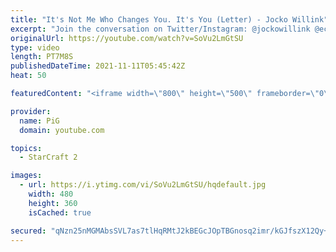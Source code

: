 ```yaml
---
title: "It's Not Me Who Changes You. It's You (Letter) - Jocko Willink"
excerpt: "Join the conversation on Twitter/Instagram: @jockowillink @echocharles  Excerpt from JOCKO PODCAST 99."
originalUrl: https://youtube.com/watch?v=SoVu2LmGtSU
type: video
length: PT7M8S
publishedDateTime: 2021-11-11T05:45:42Z
heat: 50

featuredContent: "<iframe width=\"800\" height=\"500\" frameborder=\"0\" src=\"https://www.youtube.com/embed/SoVu2LmGtSU\" allow=\"accelerometer; autoplay; encrypted-media; gyroscope; picture-in-picture\" allowfullscreen></iframe>"

provider:
  name: PiG
  domain: youtube.com

topics:
  - StarCraft 2

images:
  - url: https://i.ytimg.com/vi/SoVu2LmGtSU/hqdefault.jpg
    width: 480
    height: 360
    isCached: true

secured: "qNzn25nMGMAbsSVL7as7tlHqRMtJ2kBEGcJOpTBGnosq2imr/kGJfszX12Qy+z3nPJptF4vP+DGRUArK5IjgQOkMpOMq7JBDnvB2ikQD8bHuV18HZEuUcKOpDVZxzwLFFeqTuIvHXJ56JZ0fvybRbhoBDqlsYZkSk25hx9KFB0nE3RmvEvNHqnCrTm+cVtZBrdXK/hFLAtQZZoWkBxtL2drElKuYM/hZwWaDHBZuS60mh1h6atHrpBg7PFtwUAxCriB4z6fWS8XxJZVogiPCxiKPZ8UCjDf/FC6AOUO67CZSnQr3UQACJLvKjvfiVtVg89IeLSpj4jij3S9RCZuIsTpUHBiYWZkm+amsBpEXDL8Nlo8K0lsFjjc4L/zcoLV/3h+AQ4cDioFpeI2iVbj5JrcjG+VUu/im49n/UJnKpzGu97tgRB3dsaUeC/OityKz;CllacUBAP+dLm9hFlg/j2w=="
---
```


